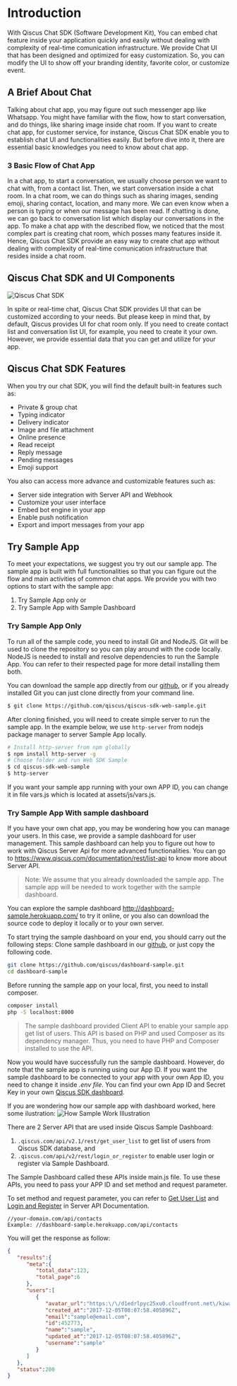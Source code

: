 
# Introduction

With Qiscus Chat SDK (Software Development Kit), You can embed chat feature
inside your application quickly and easily without dealing with complexity
of real-time comunication infrastructure. We provide Chat UI that has been
designed and optimized for easy customization. So, you can modify the UI to
show off your branding identity, favorite color, or customize event.

## A Brief About Chat

Talking about chat app, you may figure out such messenger app like Whatsapp. You
might have familiar with the flow, how to start conversation, and do things,
like sharing image inside chat room. If you want to create chat app, for
customer service, for instance, Qiscus Chat SDK enable you to establish chat UI
and functionalities easily. But before dive into it, there are essential basic
knowledges you need to know about chat app.

### 3 Basic Flow of Chat App

In a chat app, to start a conversation, we usually choose person we want to
chat with, from a contact list. Then, we start conversation inside a chat room.
In a chat room, we can do things such as sharing images, sending emoji, sharing
contact, location, and many more. We can even know when a person is typing
or when our message has been read. If chatting is done, we can go back to
conversation list which display our conversations in the app. To make a chat
app with the described flow, we noticed that the most complex part is creating
chat room, which posses many features inside it. Hence, Qiscus Chat SDK provide
an easy way to create chat app without dealing with complexity of real-time
comunication infrastructure that resides inside a chat room.

## Qiscus Chat SDK and UI Components

![Qiscus Chat SDK](https://cdn.rawgit.com/qiscus/qiscus-sdk-web/feature/docs/docs/images/intro01.png "Qiscus Chat SDK")

In spite or real-time chat, Qiscus Chat SDK provides UI that can be customized
according to your needs. But please keep in mind that, by default, Qiscus
provides UI for chat room only. If you need to create contact list and
conversation list UI, for example, you need to create it your own. However,
we provide essential data that you can get and utilize for your app.

## Qiscus Chat SDK Features

When you try our chat SDK, you will find the default built-in features such as:
- Private & group chat
- Typing indicator
- Delivery indicator
- Image and file attachment
- Online presence
- Read receipt
- Reply message
- Pending messages
- Emoji support

You also can access more advance and customizable features such as:
- Server side integration with Server API and Webhook
- Customize your user interface
- Embed bot engine in your app
- Enable push notification
- Export and import messages from your app

## Try Sample App

To meet your expectations, we suggest you try out our sample app. The sample app is built with full functionalities so that you can figure out the flow and main activities of common chat apps.  We provide you with two options to start with the sample app: 
1. Try Sample App only or
2. Try Sample App with Sample Dashboard

### Try Sample App Only

To run all of the sample code, you need to install Git and NodeJS. Git will
be used to clone the repository so you can play around with the code locally.
NodeJS is needed to install and resolve dependencies to run the Sample App.
You can refer to their respected page for more detail installing them both.

You can download the sample app directly from our [github](https://github.com/qiscus/qiscus-sdk-web-sample),
or if you already installed Git you can just clone directly from your command
line.
```bash
$ git clone https://github.com/qiscus/qiscus-sdk-web-sample.git
```

After cloning finished, you will need to create simple server to run the sample
app. In the example below, we use `http-server` from nodejs package manager
to server Sample App locally.
```bash
# Install http-server from npm globally
$ npm install http-server -g
# Choose folder and run Web SDK Sample
$ cd qiscus-sdk-web-sample
$ http-server
```
If you want your sample app running with your own APP ID, you can change it in file vars.js which is located at assets/js/vars.js.

### Try Sample App With sample dashboard

If you have your own chat app, you may be wondering how you can manage your users. In this case, we provide a sample dashboard for user management. This sample dashboard can help you to figure out how to work with Qiscus Server Api for more advanced functionalities. You can go to https://www.qiscus.com/documentation/rest/list-api to know more about Server API.

> Note: We assume that you already downloaded the sample app. The sample app
> will be needed to work together with the sample dashboard.

You can explore the sample dashboard http://dashboard-sample.herokuapp.com/ to try it online, or you also can download the source code to deploy it locally or to your own server.

To start trying the sample dashboard on your end, you should carry out the following steps:
Clone sample dashboard in our [github](https://github.com/qiscus/dashboard-sample), or just copy the following code.
```bash
git clone https://github.com/qiscus/dashboard-sample.git
cd dashboard-sample
```

Before running the sample app on your local, first, you need to install composer.
```bash
composer install
php -S localhost:8000
```
> The sample dashboard provided Client API to enable your sample app get list of users. This API is based on PHP and used Composer as its dependency manager. Thus, you need to have PHP and Composer installed to use the API.

Now you would have successfully run the sample dashboard. However, do note that the sample app is running using our App ID. If you want the sample dashboard to be connected to your app with your own App ID, you need to change it inside *.env file*. You can find your own App ID and Secret Key in your own [Qiscus SDK dashboard](https://www.qiscus.com/dashboard).

If you are wondering how our sample app with dashboard worked, here some
ilustration:
![How Sample Work Illustration](https://cdn.rawgit.com/qiscus/qiscus-sdk-web/feature/docs/docs/images/1511248325-How+sample+work.png "How Sample Work Illustration")

There are 2 Server API that are used inside Qiscus Sample Dashboard:

1. ```.qiscus.com/api/v2.1/rest/get_user_list``` to get list of users from Qiscus SDK database, and
2. ```.qiscus.com/api/v2/rest/login_or_register``` to enable user login or register via Sample Dashboard.

The Sample Dashboard called these APIs inside main.js file. To use these APIs, you need to pass your APP ID and  set method and request parameter. 

To set method and request parameter, you can refer to [Get User List](https://www.qiscus.com/documentation/rest/list-api#get-user-list) and [Login and Register](https://www.qiscus.com/documentation/rest/list-api#login-or-register) in Server API Documentation.

```
//your-domain.com/api/contacts
Example: //dashboard-sample.herokuapp.com/api/contacts
```
You will get the response as follow:
```JSON
{
   "results":{
      "meta":{
         "total_data":123,
         "total_page":6
      },
      "users":[
         {
            "avatar_url":"https:\/\/d1edrlpyc25xu0.cloudfront.net\/kiwari-prod\/image\/upload\/75r6s_jOHa\/1507541871-avatar-mine.png",
            "created_at":"2017-12-05T08:07:58.405896Z",
            "email":"sample@email.com",
            "id":452773,
            "name":"sample",
            "updated_at":"2017-12-05T08:07:58.405896Z",
            "username":"sample"
         }
      ]
   },
   "status":200
}
```
